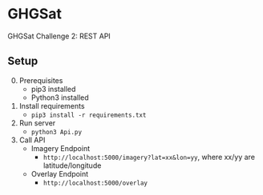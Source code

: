# GHGSat
GHGSat Challenge 2: REST API

## Setup
0. Prerequisites
	* pip3 installed
	* Python3 installed
1. Install requirements
	* `pip3 install -r requirements.txt`
2. Run server
	* `python3 Api.py`
3. Call API
	* Imagery Endpoint
		* `http://localhost:5000/imagery?lat=xx&lon=yy`, where xx/yy are latitude/longitude
	* Overlay Endpoint
		* `http://localhost:5000/overlay`
